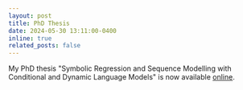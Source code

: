 ```yaml
---
layout: post
title: PhD Thesis
date: 2024-05-30 13:11:00-0400
inline: true
related_posts: false
---
```


My PhD thesis "Symbolic Regression and Sequence Modelling with Conditional and Dynamic Language Models" is now available <a href="https://uwspace.uwaterloo.ca/handle/10012/20630">online</a>.